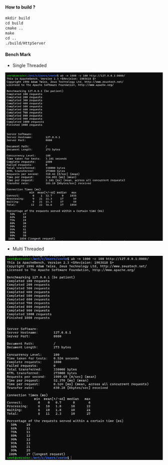 #### How to build ?

```
mkdir build
cd build
cmake ..
make
cd ..
./build/HttpServer
```

#### Bench Mark

- Single Threaded

![alt text](./images/single-thread.png)

- Multi Threaded

![alt text](./images/multi-threaded.png)